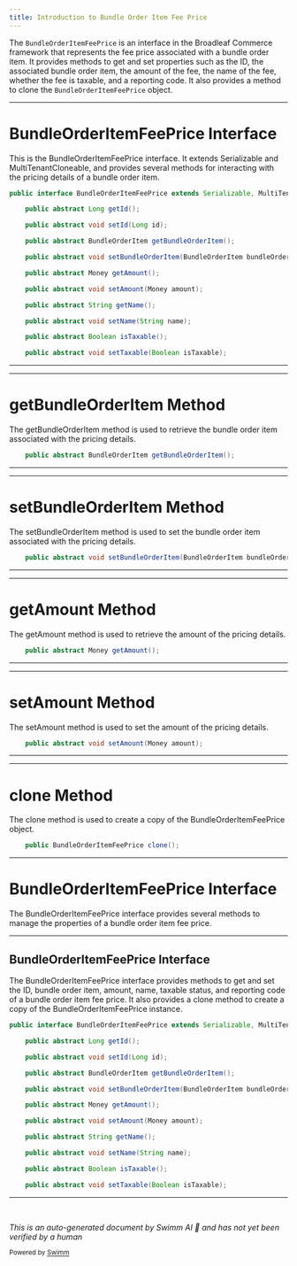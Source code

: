 ```yaml
---
title: Introduction to Bundle Order Item Fee Price
---
```

The `BundleOrderItemFeePrice` is an interface in the Broadleaf Commerce framework that represents the fee price associated with a bundle order item. It provides methods to get and set properties such as the ID, the associated bundle order item, the amount of the fee, the name of the fee, whether the fee is taxable, and a reporting code. It also provides a method to clone the `BundleOrderItemFeePrice` object.

<SwmSnippet path="/core/broadleaf-framework/src/main/java/org/broadleafcommerce/core/order/domain/BundleOrderItemFeePrice.java" line="25">

---

# BundleOrderItemFeePrice Interface

This is the BundleOrderItemFeePrice interface. It extends Serializable and MultiTenantCloneable, and provides several methods for interacting with the pricing details of a bundle order item.

```java
public interface BundleOrderItemFeePrice extends Serializable, MultiTenantCloneable<BundleOrderItemFeePrice> {

    public abstract Long getId();

    public abstract void setId(Long id);

    public abstract BundleOrderItem getBundleOrderItem();

    public abstract void setBundleOrderItem(BundleOrderItem bundleOrderItem);

    public abstract Money getAmount();

    public abstract void setAmount(Money amount);

    public abstract String getName();

    public abstract void setName(String name);

    public abstract Boolean isTaxable();

    public abstract void setTaxable(Boolean isTaxable);
```

---

</SwmSnippet>

<SwmSnippet path="/core/broadleaf-framework/src/main/java/org/broadleafcommerce/core/order/domain/BundleOrderItemFeePrice.java" line="31">

---

# getBundleOrderItem Method

The getBundleOrderItem method is used to retrieve the bundle order item associated with the pricing details.

```java
    public abstract BundleOrderItem getBundleOrderItem();

```

---

</SwmSnippet>

<SwmSnippet path="/core/broadleaf-framework/src/main/java/org/broadleafcommerce/core/order/domain/BundleOrderItemFeePrice.java" line="33">

---

# setBundleOrderItem Method

The setBundleOrderItem method is used to set the bundle order item associated with the pricing details.

```java
    public abstract void setBundleOrderItem(BundleOrderItem bundleOrderItem);

```

---

</SwmSnippet>

<SwmSnippet path="/core/broadleaf-framework/src/main/java/org/broadleafcommerce/core/order/domain/BundleOrderItemFeePrice.java" line="35">

---

# getAmount Method

The getAmount method is used to retrieve the amount of the pricing details.

```java
    public abstract Money getAmount();

```

---

</SwmSnippet>

<SwmSnippet path="/core/broadleaf-framework/src/main/java/org/broadleafcommerce/core/order/domain/BundleOrderItemFeePrice.java" line="37">

---

# setAmount Method

The setAmount method is used to set the amount of the pricing details.

```java
    public abstract void setAmount(Money amount);

```

---

</SwmSnippet>

<SwmSnippet path="/core/broadleaf-framework/src/main/java/org/broadleafcommerce/core/order/domain/BundleOrderItemFeePrice.java" line="51">

---

# clone Method

The clone method is used to create a copy of the BundleOrderItemFeePrice object.

```java
    public BundleOrderItemFeePrice clone();

```

---

</SwmSnippet>

# BundleOrderItemFeePrice Interface

The BundleOrderItemFeePrice interface provides several methods to manage the properties of a bundle order item fee price.

<SwmSnippet path="/core/broadleaf-framework/src/main/java/org/broadleafcommerce/core/order/domain/BundleOrderItemFeePrice.java" line="25">

---

## BundleOrderItemFeePrice Interface

The BundleOrderItemFeePrice interface provides methods to get and set the ID, bundle order item, amount, name, taxable status, and reporting code of a bundle order item fee price. It also provides a clone method to create a copy of the BundleOrderItemFeePrice instance.

```java
public interface BundleOrderItemFeePrice extends Serializable, MultiTenantCloneable<BundleOrderItemFeePrice> {

    public abstract Long getId();

    public abstract void setId(Long id);

    public abstract BundleOrderItem getBundleOrderItem();

    public abstract void setBundleOrderItem(BundleOrderItem bundleOrderItem);

    public abstract Money getAmount();

    public abstract void setAmount(Money amount);

    public abstract String getName();

    public abstract void setName(String name);

    public abstract Boolean isTaxable();

    public abstract void setTaxable(Boolean isTaxable);
```

---

</SwmSnippet>

&nbsp;

*This is an auto-generated document by Swimm AI 🌊 and has not yet been verified by a human*

<SwmMeta version="3.0.0" repo-id="Z2l0aHViJTNBJTNBQnJvYWRsZWFmQ29tbWVyY2UtZGVtbyUzQSUzQWdpbGFkbmF2b3Q=" repo-name="BroadleafCommerce-demo" doc-type="overview"><sup>Powered by [Swimm](/)</sup></SwmMeta>

